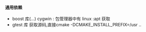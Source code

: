 #### 通用依赖
- boost 库(...) cygwin : 包管理器中有 linux :apt 获取
- gtest 库   获取源码,直接cmake -DCMAKE_INSTALL_PREFIX=/usr ..


